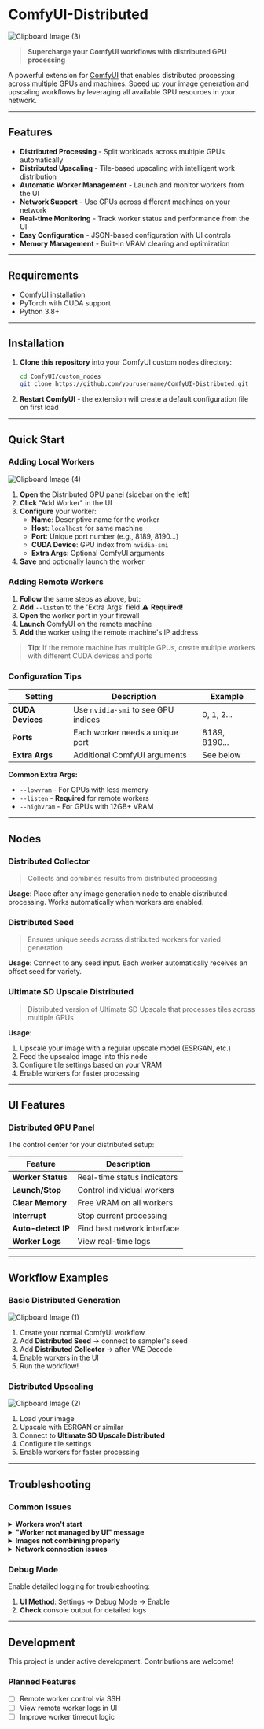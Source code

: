 # ComfyUI-Distributed

![Clipboard Image (3)](https://github.com/user-attachments/assets/19fdd1be-8f6e-4df5-bcd9-538ef566fa82)

> **Supercharge your ComfyUI workflows with distributed GPU processing**

A powerful extension for [ComfyUI](https://github.com/comfyanonymous/ComfyUI) that enables distributed processing across multiple GPUs and machines. Speed up your image generation and upscaling workflows by leveraging all available GPU resources in your network.

---

## Features

- **Distributed Processing** - Split workloads across multiple GPUs automatically
- **Distributed Upscaling** - Tile-based upscaling with intelligent work distribution
- **Automatic Worker Management** - Launch and monitor workers from the UI
- **Network Support** - Use GPUs across different machines on your network
- **Real-time Monitoring** - Track worker status and performance from the UI
- **Easy Configuration** - JSON-based configuration with UI controls
- **Memory Management** - Built-in VRAM clearing and optimization

---

## Requirements

- ComfyUI installation
- PyTorch with CUDA support
- Python 3.8+

---

## Installation

1. **Clone this repository** into your ComfyUI custom nodes directory:
   ```bash
   cd ComfyUI/custom_nodes
   git clone https://github.com/yourusername/ComfyUI-Distributed.git
   ```

2. **Restart ComfyUI** - the extension will create a default configuration file on first load

---

## Quick Start

### Adding Local Workers
![Clipboard Image (4)](https://github.com/user-attachments/assets/9c1d6d0e-3fd1-43e3-97c4-7c6bf2952b19)

1. **Open** the Distributed GPU panel (sidebar on the left)
2. **Click** "Add Worker" in the UI
3. **Configure** your worker:
   - **Name**: Descriptive name for the worker
   - **Host**: `localhost` for same machine
   - **Port**: Unique port number (e.g., 8189, 8190...)
   - **CUDA Device**: GPU index from `nvidia-smi`
   - **Extra Args**: Optional ComfyUI arguments
4. **Save** and optionally launch the worker

### Adding Remote Workers

1. **Follow** the same steps as above, but:
2. **Add** `--listen` to the 'Extra Args' field ⚠️ **Required!**
3. **Open** the worker port in your firewall
4. **Launch** ComfyUI on the remote machine
5. **Add** the worker using the remote machine's IP address

> **Tip**: If the remote machine has multiple GPUs, create multiple workers with different CUDA devices and ports

### Configuration Tips

| Setting | Description | Example |
|---------|-------------|---------|
| **CUDA Devices** | Use `nvidia-smi` to see GPU indices | 0, 1, 2... |
| **Ports** | Each worker needs a unique port | 8189, 8190... |
| **Extra Args** | Additional ComfyUI arguments | See below |

**Common Extra Args:**
- `--lowvram` - For GPUs with less memory
- `--listen` - **Required** for remote workers
- `--highvram` - For GPUs with 12GB+ VRAM

---

## Nodes

### Distributed Collector
> Collects and combines results from distributed processing

**Usage**: Place after any image generation node to enable distributed processing. Works automatically when workers are enabled.

### Distributed Seed
> Ensures unique seeds across distributed workers for varied generation

**Usage**: Connect to any seed input. Each worker automatically receives an offset seed for variety.

### Ultimate SD Upscale Distributed
> Distributed version of Ultimate SD Upscale that processes tiles across multiple GPUs

**Usage**:
1. Upscale your image with a regular upscale model (ESRGAN, etc.)
2. Feed the upscaled image into this node
3. Configure tile settings based on your VRAM
4. Enable workers for faster processing

---

## UI Features

### Distributed GPU Panel

The control center for your distributed setup:

| Feature | Description |
|---------|-------------|
| **Worker Status** | Real-time status indicators |
| **Launch/Stop** | Control individual workers |
| **Clear Memory** | Free VRAM on all workers |
| **Interrupt** | Stop current processing |
| **Auto-detect IP** | Find best network interface |
| **Worker Logs** | View real-time logs |

---

## Workflow Examples

### Basic Distributed Generation

![Clipboard Image (1)](https://github.com/user-attachments/assets/e8e46d97-d698-4c18-b4e5-1e1a2f4f7da3)

1. Create your normal ComfyUI workflow
2. Add **Distributed Seed** → connect to sampler's seed
3. Add **Distributed Collector** → after VAE Decode
4. Enable workers in the UI
5. Run the workflow!

### Distributed Upscaling

![Clipboard Image (2)](https://github.com/user-attachments/assets/ec2548d0-1fc7-4705-801f-3270d720cfce)

1. Load your image
2. Upscale with ESRGAN or similar
3. Connect to **Ultimate SD Upscale Distributed**
4. Configure tile settings
5. Enable workers for faster processing

---

## Troubleshooting

### Common Issues

<details>
<summary><b>Workers won't start</b></summary>

- Check ports are not in use: `netstat -an | grep 8189`
- Verify CUDA device exists: `nvidia-smi`
- Check ComfyUI path in worker logs
</details>

<details>
<summary><b>"Worker not managed by UI" message</b></summary>

- Worker was started outside the UI
- Stop the worker manually and use the UI to relaunch
</details>

<details>
<summary><b>Images not combining properly</b></summary>

- Ensure all workers have the same models loaded
- Check that custom nodes are installed on all workers
</details>

<details>
<summary><b>Network connection issues</b></summary>

- Check firewall settings for required ports
- Verify master IP is accessible: `ping 192.168.1.100`
- Ensure same ComfyUI version on all machines
- Ensure ComfyUI-Distributed is installed on remote workers
</details>

### Debug Mode

Enable detailed logging for troubleshooting:

1. **UI Method**: Settings → Debug Mode → Enable
2. **Check** console output for detailed logs

---

## Development

This project is under active development. Contributions are welcome!

### Planned Features

- [ ] Remote worker control via SSH
- [ ] View remote worker logs in UI
- [ ] Improve worker timeout logic
